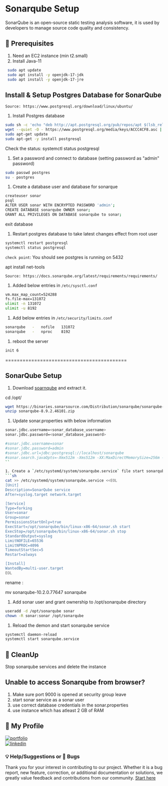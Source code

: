 # Sonarqube Setup

SonarQube is an open-source static testing analysis software, it is used by developers to manage source code quality and consistency.

## 🧰 Prerequisites

1. Need an EC2 instance (min t2.small)
2. Install Java-11

```sh
 sudo apt update
 sudo apt install -y openjdk-17-jdk
 sudo apt install -y openjdk-17-jre
```

## Install & Setup Postgres Database for SonarQube

`Source: https://www.postgresql.org/download/linux/ubuntu/`

1. Install Postgres database

```sh
sudo sh -c 'echo "deb http://apt.postgresql.org/pub/repos/apt $(lsb_release -cs)-pgdg main" > /etc/apt/sources.list.d/pgdg.list'
wget --quiet -O - https://www.postgresql.org/media/keys/ACCC4CF8.asc | sudo apt-key add -
sudo apt-get update
sudo apt-get -y install postgresql
```

Check the status:
systemctl status postgresql

1. Set a password and connect to database (setting password as "admin" password)

```sh
sudo passwd postgres
su - postgres
```

1. Create a database user and database for sonarque

```sh
createuser sonar
psql
ALTER USER sonar WITH ENCRYPTED PASSWORD 'admin';
CREATE DATABASE sonarqube OWNER sonar;
GRANT ALL PRIVILEGES ON DATABASE sonarqube to sonar;
```

exit database

1. Restart postgres database to take latest changes effect from root user

```sh
systemctl restart postgresql
systemctl status postgresql
```

`check point`: You should see postgres is running on 5432

apt install net-tools

`Source: https://docs.sonarqube.org/latest/requirements/requirements/`

1. Added below entries in `/etc/sysctl.conf`

```sh
vm.max_map_count=524288
fs.file-max=131072
ulimit -n 131072
ulimit -u 8192
```

1. Add below entries in `/etc/security/limits.conf`

```sh
sonarqube   -   nofile   131072
sonarqube   -   nproc    8192
```

1. reboot the server

```sh
init 6
```

==========================================

## SonarQube Setup

1. Download [soarnqube](https://www.sonarqube.org/downloads/) and extract it.

cd /opt/

```sh
wget https://binaries.sonarsource.com/Distribution/sonarqube/sonarqube-10.2.0.77647.zip
unzip sonarqube-8.9.2.46101.zip
```

1. Update sonar.properties with below information

````sh
sonar.jdbc.username=<sonar_database_username>
sonar.jdbc.password=<sonar_database_password>

#sonar.jdbc.username=sonar
#sonar.jdbc.password=admin
#sonar.jdbc.url=jdbc:postgresql://localhost/sonarqube
#sonar.search.javaOpts=-Xmx512m -Xms512m -XX:MaxDirectMemorySize=256m -XX:+HeapDumpOnOutOfMemoryError
``

1. Create a `/etc/systemd/system/sonarqube.service` file start sonarqube service at the boot time
```sh
cat >> /etc/systemd/system/sonarqube.service <<EOL
[Unit]
Description=SonarQube service
After=syslog.target network.target

[Service]
Type=forking
User=sonar
Group=sonar
PermissionsStartOnly=true
ExecStart=/opt/sonarqube/bin/linux-x86-64/sonar.sh start
ExecStop=/opt/sonarqube/bin/linux-x86-64/sonar.sh stop
StandardOutput=syslog
LimitNOFILE=65536
LimitNPROC=4096
TimeoutStartSec=5
Restart=always

[Install]
WantedBy=multi-user.target
EOL
````

rename :

mv sonarqube-10.2.0.77647 sonarqube

1. Add sonar user and grant ownership to /opt/sonarqube directory

```sh
useradd -d /opt/sonarqube sonar
chown -R sonar:sonar /opt/sonarqube
```

1. Reload the demon and start sonarqube service

```sh
systemctl daemon-reload
systemctl start sonarqube.service
```

## 🧹 CleanUp

Stop sonarqube services and delete the instance

## Unable to access Sonarqube from browser?

1.  Make sure port 9000 is opened at security group leave
2.  start sonar service as a sonar user
3.  use correct database credentials in the sonar.properties
4.  use instance which has atleast 2 GB of RAM

## 🔗 My Profile

[![portfolio](https://img.shields.io/badge/my_portfolio-000?style=for-the-badge&logo=ko-fi&logoColor=white)](https://www.udemy.com/user/ar-shankar/)  
[![linkedin](https://img.shields.io/badge/linkedin-0A66C2?style=for-the-badge&logo=linkedin&logoColor=white)](https://www.linkedin.com/in/ravdsun/)

### 💡 Help/Suggestions or 🐛 Bugs

Thank you for your interest in contributing to our project. Whether it is a bug report, new feature, correction, or additional documentation or solutions, we greatly value feedback and contributions from our community. [Start here](/issues)
